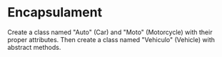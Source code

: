 # Encapsulament
Create a class named "Auto" (Car) and "Moto" (Motorcycle) with their proper attributes. Then create a class named "Vehiculo" (Vehicle) with abstract methods.
